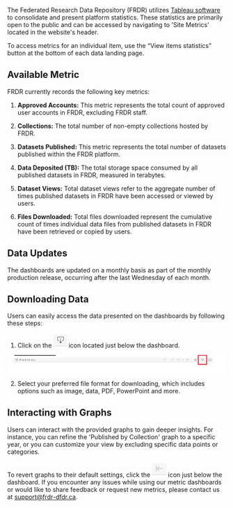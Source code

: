 ﻿The Federated Research Data Repository (FRDR) utilizes [Tableau software](https://www.tableau.com/why-tableau/what-is-tableau) to consolidate and present platform statistics. These statistics are primarily open to the public and can be accessed by navigating to 'Site Metrics' located in the website's header. 

To access metrics for an individual item, use the “View items statistics” button at the bottom of each data landing page. 

## Available Metric

FRDR currently records the following key metrics:

1. **Approved Accounts:** This metric represents the total count of approved user accounts in FRDR, excluding FRDR staff.
 
2. **Collections:** The total number of non-empty collections hosted by FRDR.
 
3. **Datasets Published:** This metric represents the total number of datasets published within the FRDR platform.

4. **Data Deposited (TB):** The total storage space consumed by all published datasets in FRDR, measured in terabytes.
 
5. **Dataset Views:** Total dataset views refer to the aggregate number of times published datasets in FRDR have been accessed or viewed by users.
 
6.  **Files Downloaded:** Total files downloaded represent the cumulative count of times individual data files from published datasets in FRDR have been retrieved or copied by users.

## Data Updates

The dashboards are updated on a monthly basis as part of the monthly production release, occurring after the last Wednesday of each month.

## Downloading Data

Users can easily access the data presented on the dashboards by following these steps:

1. Click on the ![Alt](/docs/img/screenshots/user_metrics/DownloadIcon.png "Download Icon") icon located just below the dashboard.
  <a href="/docs/img/screenshots/user_metrics/MenuBar.png" class="screenshot-lightbox">
      <img src="/docs/img/screenshots/user_metrics/MenuBar.png" alt="Screenshot showing where to find the download icon." class="screenshot"/>
  </a>

2. Select your preferred file format for downloading, which includes options such as image, data, PDF, PowerPoint and more.

## Interacting with Graphs

Users can interact with the provided graphs to gain deeper insights. For instance, you can refine the 'Published by Collection' graph to a specific year, or you can customize your view by excluding specific data points or categories.

To revert graphs to their default settings, click the ![Alt](/docs/img/screenshots/user_metrics/RevertIcon.png "Revert Icon") icon just below the dashboard. If you encounter any issues while using our metric dashboards or would like to share feedback or request new metrics, please contact us at [support@frdr-dfdr.ca](mailto:support@frdr-dfdr.ca).